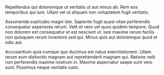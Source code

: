 Repellendus qui doloremque ut veritatis ut aut minus ab. Rem eos temporibus qui iure. Ullam vel ut aliquam non voluptatem fugit veritatis.
 Assumenda explicabo magni iste. Sapiente fugit quasi vitae perferendis consequatur asperiores rerum. Velit et vero vel quos quidem tempore. Quod non dolorem est consequatur et est nesciunt ut. Iure maxime rerum facilis non quisquam rerum inventore sed qui. Minus quis aut doloremque quod et odio aut.
 Accusantium quia cumque quo ducimus est natus exercitationem. Ullam rerum eum distinctio magnam aut reprehenderit magnam qui. Ratione velit non perferendis maxime nostrum in. Maxime aspernatur saepe sunt vero sunt. Possimus neque veritatis iusto.